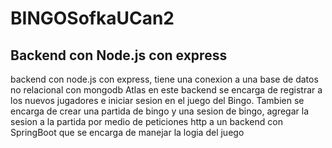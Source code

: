 # BINGOSofkaUCan2

## Backend con Node.js con express

backend con node.js con express, tiene una conexion a una base de datos no relacional con mongodb Atlas en este backend se encarga de registrar a los nuevos 
jugadores e iniciar sesion en el juego del Bingo.  Tambien se encarga de crear una partida de bingo y una sesion de bingo, agregar la sesion a la partida por medio de 
peticiones http a un backend con SpringBoot que se encarga de manejar la logia del juego
